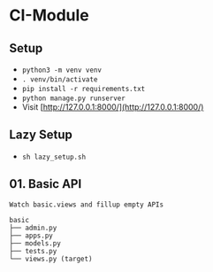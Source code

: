 # CI-Module

## Setup
- `python3 -m venv venv`
- `. venv/bin/activate`
- `pip install -r requirements.txt`
- `python manage.py runserver`
- Visit [http://127.0.0.1:8000/](http://127.0.0.1:8000/)

## Lazy Setup
- `sh lazy_setup.sh`

## 01. Basic API
```
Watch basic.views and fillup empty APIs

basic
├── admin.py
├── apps.py
├── models.py 
├── tests.py
└── views.py (target)
```
